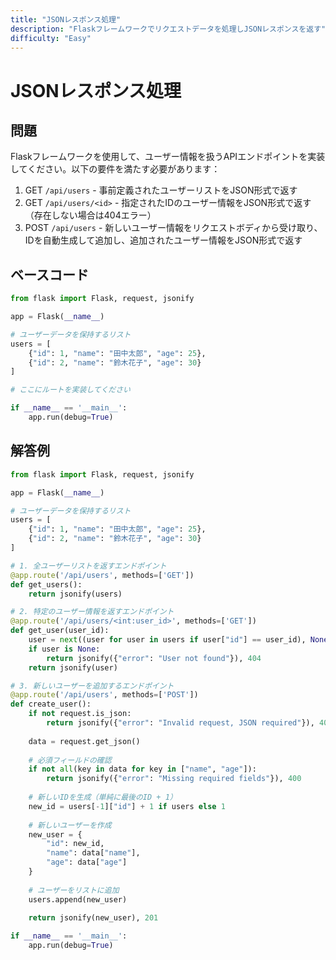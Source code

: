 ```yaml
---
title: "JSONレスポンス処理"
description: "Flaskフレームワークでリクエストデータを処理しJSONレスポンスを返す"
difficulty: "Easy"
---
```


# JSONレスポンス処理

## 問題

Flaskフレームワークを使用して、ユーザー情報を扱うAPIエンドポイントを実装してください。以下の要件を満たす必要があります：

1. GET `/api/users` - 事前定義されたユーザーリストをJSON形式で返す
2. GET `/api/users/<id>` - 指定されたIDのユーザー情報をJSON形式で返す（存在しない場合は404エラー）
3. POST `/api/users` - 新しいユーザー情報をリクエストボディから受け取り、IDを自動生成して追加し、追加されたユーザー情報をJSON形式で返す

## ベースコード

```python
from flask import Flask, request, jsonify

app = Flask(__name__)

# ユーザーデータを保持するリスト
users = [
    {"id": 1, "name": "田中太郎", "age": 25},
    {"id": 2, "name": "鈴木花子", "age": 30}
]

# ここにルートを実装してください

if __name__ == '__main__':
    app.run(debug=True)
```

## 解答例

```python
from flask import Flask, request, jsonify

app = Flask(__name__)

# ユーザーデータを保持するリスト
users = [
    {"id": 1, "name": "田中太郎", "age": 25},
    {"id": 2, "name": "鈴木花子", "age": 30}
]

# 1. 全ユーザーリストを返すエンドポイント
@app.route('/api/users', methods=['GET'])
def get_users():
    return jsonify(users)

# 2. 特定のユーザー情報を返すエンドポイント
@app.route('/api/users/<int:user_id>', methods=['GET'])
def get_user(user_id):
    user = next((user for user in users if user["id"] == user_id), None)
    if user is None:
        return jsonify({"error": "User not found"}), 404
    return jsonify(user)

# 3. 新しいユーザーを追加するエンドポイント
@app.route('/api/users', methods=['POST'])
def create_user():
    if not request.is_json:
        return jsonify({"error": "Invalid request, JSON required"}), 400
    
    data = request.get_json()
    
    # 必須フィールドの確認
    if not all(key in data for key in ["name", "age"]):
        return jsonify({"error": "Missing required fields"}), 400
    
    # 新しいIDを生成（単純に最後のID + 1）
    new_id = users[-1]["id"] + 1 if users else 1
    
    # 新しいユーザーを作成
    new_user = {
        "id": new_id,
        "name": data["name"],
        "age": data["age"]
    }
    
    # ユーザーをリストに追加
    users.append(new_user)
    
    return jsonify(new_user), 201

if __name__ == '__main__':
    app.run(debug=True)
```
